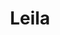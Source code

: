 ---
title: Leila
date: 
draft: false

# descripcion
description : Pulsera de plata 925 y nácar

materials: Plata 925

color: Plateado y nácar multicolor

dimensions: 18,5cm largo

code: 03-24-0611

type: "Pulseras"

categories: []

price: $6.230,00

price_eftvo: $5.295,00

# Images
# first image will be shown in the product page
images:
  # - image: "images/path_to_image"
  # La ubicacion de las imagenes es imagenes/Pulseras/Pulseras.Nácar/03-24-0611-leila

---
